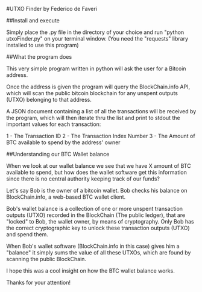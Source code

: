 #UTXO Finder by Federico de Faveri

##Install and execute

Simply place the .py file in the directory of your choice and run "python utxoFinder.py" on your terminal window.
(You need the "requests" library installed to use this program)

##What the program does

This very simple program written in python will ask the user for a Bitcoin address.

Once the address is given the program will query the BlockChain.info API, which will scan the public bitcoin blockchain for any unspent outputs (UTXO) belonging to that address.

A JSON document containing a list of all the transactions will be received by the program, which will then iterate thru the list and print to stdout the important values for each transaction: 

1 - The Transaction ID
2 - The Transaction Index Number
3 - The Amount of BTC available to spend by the address' owner


##Understanding our BTC Wallet balance

When we look at our wallet balance we see that we have X amount of BTC available to spend, but how does the wallet software get this information since there is no central authority keeping track of our funds?


Let's say Bob is the owner of a bitcoin wallet. Bob checks his balance on BlockChain.info, a web-based BTC wallet client.

Bob's wallet balance is a collection of one or more unspent transaction outputs (UTXO) recorded in the BlockChain (The public ledger), that are "locked" to Bob, the wallet owner, by means of cryptography.
Only Bob has the correct cryptographic key to unlock these transaction outputs (UTXO) and spend them.

When Bob's wallet software (BlockChain.info in this case) gives him a "balance" it simply sums the value of all these UTXOs, which are found by scanning the public BlockChain.


I hope this was a cool insight on how the BTC wallet balance works.

Thanks for your attention!